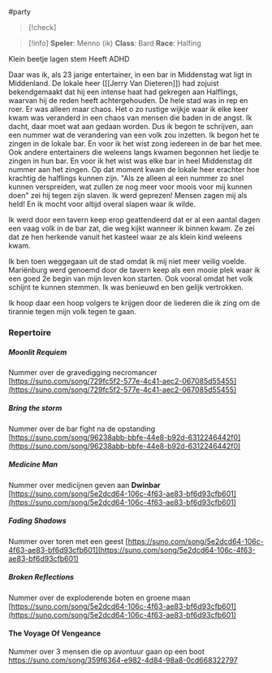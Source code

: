 #party 

>[!check]


>[!info]
>**Speler**: Menno (ik)
>**Class**: Bard
>**Race**: Halfing




Klein beetje lagen stem
Heeft ADHD

Daar was ik, als 23 jarige entertainer, in een bar in Middenstag wat ligt in Middenland. De lokale heer ([[Jerry Van Dieteren]]) had zojuist bekendgemaakt dat hij een intense haat had gekregen aan Halflings, waarvan hij de reden heeft achtergehouden. De hele stad was in rep en roer. Er was alleen maar chaos. Het o zo rustige wijkje waar ik elke keer kwam was veranderd in een chaos van mensen die baden in de angst. Ik dacht, daar moet wat aan gedaan worden. Dus ik begon te schrijven, aan een nummer wat de verandering van een volk zou inzetten. Ik begon het te zingen in de lokale bar. En voor ik het wist zong iedereen in de bar het mee. Ook andere entertainers die weleens langs kwamen begonnen het liedje te zingen in hun bar. En voor ik het wist was elke bar in heel Middenstag dit nummer aan het zingen. Op dat moment kwam de lokale heer erachter hoe krachtig de halflings kunnen zijn. "Als ze alleen al een nummer zo snel kunnen verspreiden, wat zullen ze nog meer voor moois voor mij kunnen doen" zei hij tegen zijn slaven. Ik werd geprezen! Mensen zagen mij als held! En ik mocht voor altijd overal slapen waar ik wilde. 

Ik werd door een tavern keep erop geattendeerd dat er al een aantal dagen een vaag volk in de bar zat, die weg kijkt wanneer ik binnen kwam. Ze zei dat ze hen herkende vanuit het kasteel waar ze als klein kind weleens kwam.

Ik ben toen weggegaan uit de stad omdat ik mij niet meer veilig voelde. Mariënburg werd genoemd door de tavern keep als een mooie plek waar ik een goed 2e begin van mijn leven kon starten. Ook vooral omdat het volk schijnt te kunnen stemmen. Ik was benieuwd en ben gelijk vertrokken.

Ik hoop daar een hoop volgers te krijgen door de liederen die ik zing om de tirannie tegen mijn volk tegen te gaan.

### Repertoire
##### Moonlit Requiem
Nummer over de gravedigging necromancer
[https://suno.com/song/729fc5f2-577e-4c41-aec2-067085d55455](https://suno.com/song/729fc5f2-577e-4c41-aec2-067085d55455)

##### Bring the storm
Nummer over de bar fight na de opstanding
[https://suno.com/song/96238abb-bbfe-44e8-b92d-6312246442f0](https://suno.com/song/96238abb-bbfe-44e8-b92d-6312246442f0)

##### Medicine Man
Nummer over medicijnen geven aan **Dwinbar**
[https://suno.com/song/5e2dcd64-106c-4f63-ae83-bf6d93cfb601](https://suno.com/song/5e2dcd64-106c-4f63-ae83-bf6d93cfb601)

##### Fading Shadows
Nummer over toren met een geest
[https://suno.com/song/5e2dcd64-106c-4f63-ae83-bf6d93cfb601](https://suno.com/song/5e2dcd64-106c-4f63-ae83-bf6d93cfb601)

##### Broken Reflections
Nummer over de exploderende boten en groene maan 
[https://suno.com/song/5e2dcd64-106c-4f63-ae83-bf6d93cfb601](https://suno.com/song/5e2dcd64-106c-4f63-ae83-bf6d93cfb601)

#### The Voyage Of Vengeance
Nummer over 3 mensen die op avontuur gaan op een boot
https://suno.com/song/359f6364-e982-4d84-98a8-0cd668322797